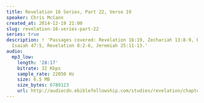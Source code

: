 ```yaml
---
title: Revelation 16 Series, Part 22, Verse 19
speaker: Chris McCann
created_at: 2014-12-19 21:00
slug: revelation-16-series-part-22
series: true
description: ! 'Passages covered: Revelation 16:19, Zechariah 13:8-9, Proverbs 2:21-22,
  Isaiah 47:5, Revelation 8:2-6, Jeremiah 25:11-13.'
audio:
  mp3_low:
    length: '28:17'
    bitrate: 32 Kbps
    sample_rate: 22050 Hz
    size: 6.5 MB
    size_bytes: 6789123
    url: http://audiocdn.ebiblefellowship.com/studies/revelation/chapter-16/2014.12.19_McCann_-_Revelation_16_Series_Part_22.mp3
---
```

